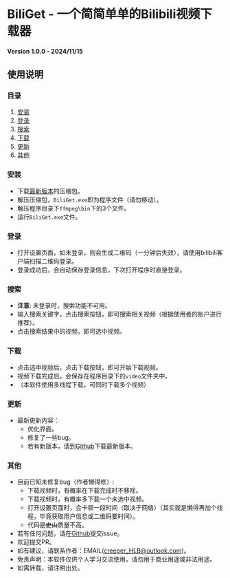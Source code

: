 # BiliGet - 一个简简单单的Bilibili视频下载器

#### Version 1.0.0 - 2024/11/15

## 使用说明

### 目录

1. [安装](#安装)
2. [登录](#登录)
3. [搜索](#搜索)
4. [下载](#下载)
5. [更新](#更新)
6. [其他](#其他)

### 安装

- 下载[最新版本](https://github.com/HLB-creeper/BiliGet/releases/latest)的压缩包。
- 解压压缩包，`BiliGet.exe`即为程序文件（请勿移动）。
- 解压程序目录下`ffmpeg\bin`下的3个文件。
- 运行`BiliGet.exe`文件。

### 登录

- 打开设置页面，如未登录，则会生成二维码（一分钟后失效），请使用bilibili客户端扫描二维码登录。
- 登录成功后，会自动保存登录信息，下次打开程序时直接登录。

### 搜索

- **注意**: 未登录时，搜索功能不可用。
- 输入搜索关键字，点击搜索按钮，即可搜索相关视频（根据使用者的账户进行推荐）。
- 点击搜索结果中的视频，即可选中视频。

### 下载

- 点击选中视频后，点击下载按钮，即可开始下载视频。
- 视频下载完成后，会保存在程序目录下的`video`文件夹中。
- （本软件使用多线程下载，可同时下载多个视频）

### 更新

- 最新更新内容：
    - 优化界面。
    - 修复了一些bug。
    - 若有新版本，请到[Github](https://github.com/HLB-creeper/BiliGet)下载最新版本。

### 其他

- 目前已知未修复bug（作者懒得修）:
    - 下载视频时，有概率在下载完成时不移除。
    - 下载视频时，有概率多下载一个未选中视频。
    - 打开设置页面时，会卡顿一段时间（取决于网络）（其实就是懒得再加个线程，毕竟获取用户信息或二维码要时间）。
    - 代码~~是史山~~质量不高。
- 若有任何问题，请在[Github](https://github.com/HLB-creeper/BiliGet/issues)提交issue。
- 欢迎提交PR。
- 如有建议，请联系作者：EMAIL(creeper_HLB@outlook.com)。
- 免责声明：本软件仅供个人学习交流使用，请勿用于商业用途或非法用途。
- 如需转载，请注明出处。